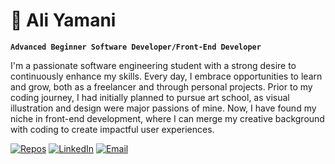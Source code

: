 # 🎨 Ali Yamani
**`Advanced Beginner Software Developer/Front-End Developer`**

I'm a passionate software engineering student with a strong desire to continuously enhance my skills. Every day, I embrace opportunities to learn and grow, both as a freelancer and through personal projects. Prior to my coding journey, I had initially planned to pursue art school, as visual illustration and design were major passions of mine. Now, I have found my niche in front-end development, where I can merge my creative background with coding to create impactful user experiences.

   <p align="left">
      <a href="https://github.com/aliyamanii?tab=repositories">
         <img alt="Repos" title="My Repositories" src="https://custom-icon-badges.demolab.com/badge/-My%20Repos-green?style=for-the-badge&logoColor=white&logo=repo"/></a> 
      <a href="https://www.linkedin.com/in/ali-yamani-958218279/">
      <a href="https://github.com/aliyamanii?tab=repositories">
         <img alt="LinkedIn" title="My LinkedIn Profile" src="https://custom-icon-badges.demolab.com/badge/-LinkedIn%20Profile-blue?style=for-the-badge&logoColor=white&logo=linkedIn"/></a> 
      <a href="https://www.linkedin.com/in/ali-yamani-958218279/">
         <a href="mailto: aliyamanii@outlook.com">
         <img alt="Email" title="Email" src="https://custom-icon-badges.demolab.com/badge/-Email-F25278?style=for-the-badge&logo=email&logoColor=white"/></a> 
      <a href="mailto: aliyamanii@outlook.com">
         
   </p>
